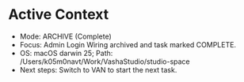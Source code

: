 # Active Context

- Mode: ARCHIVE (Complete)
- Focus: Admin Login Wiring archived and task marked COMPLETE.
- OS: macOS darwin 25; Path: /Users/k05m0navt/Work/VashaStudio/studio-space
- Next steps: Switch to VAN to start the next task.
